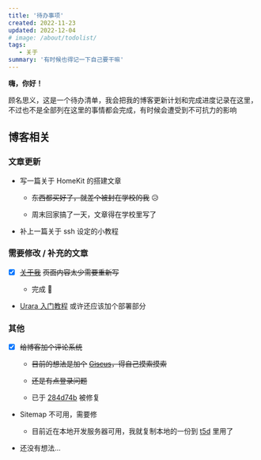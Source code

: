 ```yaml
---
title: '待办事项'
created: 2022-11-23
updated: 2022-12-04
# image: /about/todolist/
tags: 
   - 关于
summary: '有时候也得记一下自己要干嘛'
---
```


**嗨，你好！**

顾名思义，这是一个待办清单，我会把我的博客更新计划和完成进度记录在这里，不过也不是全部列在这里的事情都会完成，有时候会遭受到不可抗力的影响

## 博客相关

### 文章更新

- 写一篇关于 HomeKit 的搭建文章

  - ~~东西都买好了，就差个被封在学校的我~~ 😥

  - 周末回家搞了一天，文章得在学校里写了

- 补上一篇关于 ssh 设定的小教程

### 需要修改 / 补充的文章

- [x] [~~关于我~~](/about) ~~页面内容太少需要重新写~~

  - 完成 🤤

- [Urara 入门教程](/post/urara-intro) 或许还应该加个部署部分

### 其他

- [x] ~~给博客加个评论系统~~

  - ~~目前的想法是加个~~ [~~Giscus~~](https://giscus.app/zh-CN)~~，得自己摸索摸索~~

  - ~~还是有点登录问题~~

  - 已于 [284d74b](https://github.com/importantimport/urara/commit/1ad522ad6929293f33ed678a904c26b4642cb6aa) 被修复

- Sitemap 不可用，需要修

  - 目前近在本地开发服务器可用，我就复制本地的一份到 [t5d](https://t5d.trle5.xyz/Blog/sitemap.xml) 里用了

- 还没有想法...